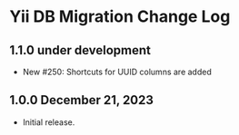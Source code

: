 # Yii DB Migration Change Log

## 1.1.0 under development

- New #250: Shortcuts for UUID columns are added

## 1.0.0 December 21, 2023

- Initial release.
